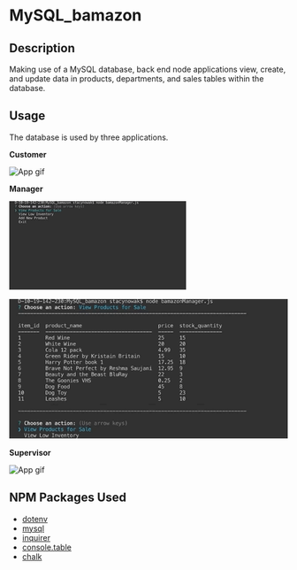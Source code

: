 # MySQL_bamazon

## Description

Making use of a MySQL database, back end node applications view, create, and update data in products, departments, and sales tables within the database.

## Usage

The database is used by three applications.

**Customer**

![App gif](https://github.com/snowAK34/MySQL_bamazon/blob/master/gifs/customer_view.gif?raw=true)

**Manager**

![App gif](https://github.com/snowAK34/MySQL_bamazon/blob/master/gifs/manager_view_and_add.gif?raw=true)

![App gif](https://github.com/snowAK34/MySQL_bamazon/blob/master/gifs/manager_low_inventory.gif?raw=true)

**Supervisor**

![App gif](https://github.com/snowAK34/MySQL_bamazon/blob/master/gifs/supervisor_view.gif?raw=true)

## NPM Packages Used

* [dotenv](https://www.npmjs.com/package/dotenv)
* [mysql](https://www.npmjs.com/package/mysql)
* [inquirer](https://www.npmjs.com/package/inquirer)
* [console.table](https://www.npmjs.com/package/console.table)
* [chalk](https://www.npmjs.com/package/chalk)
